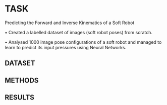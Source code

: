 # TASK

Predicting the Forward and Inverse Kinematics of a Soft Robot

• Created a labelled dataset of images (soft robot poses) from scratch.

• Analysed 1000 image pose configurations of a soft robot and managed to learn to predict its input pressures using Neural Networks.

## DATASET



## METHODS



## RESULTS
